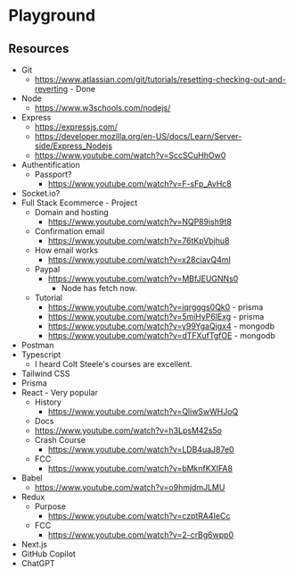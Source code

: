 # Playground

## Resources
- Git 
    - https://www.atlassian.com/git/tutorials/resetting-checking-out-and-reverting - Done 
- Node 
    - https://www.w3schools.com/nodejs/
- Express
    - https://expressjs.com/
    - https://developer.mozilla.org/en-US/docs/Learn/Server-side/Express_Nodejs
    - https://www.youtube.com/watch?v=SccSCuHhOw0
- Authentification
    - Passport?
        - https://www.youtube.com/watch?v=F-sFp_AvHc8
- Socket.io?
- Full Stack Ecommerce - Project
    - Domain and hosting
        - https://www.youtube.com/watch?v=NQP89ish9t8  
    - Confirmation email
        - https://www.youtube.com/watch?v=76tKpVbjhu8 
    - How email works
        - https://www.youtube.com/watch?v=x28ciavQ4mI 
    - Paypal
        - https://www.youtube.com/watch?v=MBfJEUGNNs0 
            - Node has fetch now. 
    - Tutorial
        - https://www.youtube.com/watch?v=iqrgggs0Qk0 - prisma
        - https://www.youtube.com/watch?v=5miHyP6lExg - prisma 
        - https://www.youtube.com/watch?v=y99YgaQjgx4 - mongodb
        - https://www.youtube.com/watch?v=dTFXufTgfOE - mongodb
- Postman
- Typescript
    - I heard Colt Steele's courses are excellent.
- Tailwind CSS
- Prisma 
- React - Very popular 
    - History
        - https://www.youtube.com/watch?v=QliwSwWHJoQ 
    - Docs
    - https://www.youtube.com/watch?v=h3LpsM42s5o
    - Crash Course
        - https://www.youtube.com/watch?v=LDB4uaJ87e0 
    - FCC
        - https://www.youtube.com/watch?v=bMknfKXIFA8 
- Babel
    - https://www.youtube.com/watch?v=o9hmjdmJLMU
- Redux
    - Purpose
        - https://www.youtube.com/watch?v=czptRA4IeCc 
    - FCC
        - https://www.youtube.com/watch?v=2-crBg6wpp0 
- Next.js
- GitHub Copilot
- ChatGPT

